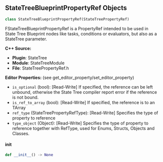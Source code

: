 ## StateTreeBlueprintPropertyRef Objects

```python
class StateTreeBlueprintPropertyRef(StateTreePropertyRef)
```

FStateTreeBlueprintPropertyRef is a PropertyRef intended to be used in State Tree Blueprint nodes like tasks, conditions or evaluators, but also as a StateTree parameter.

**C++ Source:**

- **Plugin**: StateTree
- **Module**: StateTreeModule
- **File**: StateTreePropertyRef.h

**Editor Properties:** (see get_editor_property/set_editor_property)

- ``is_optional`` (bool):  [Read-Write] If specified, the reference can be left unbound, otherwise the State Tree compiler report error if the reference is not bound.
- ``is_ref_to_array`` (bool):  [Read-Write] If specified, the reference is to an TArray<RefType>
- ``ref_type`` (StateTreePropertyRefType):  [Read-Write] Specifies the type of property to reference
- ``type_object`` (Object):  [Read-Write] Specifies the type of property to reference together with RefType, used for Enums, Structs, Objects and Classes.

<a id="unreal.StateTreeBlueprintPropertyRef.__init__"></a>

#### __init__

```python
def __init__() -> None
```

<a id="unreal.StateTreeReference"></a>